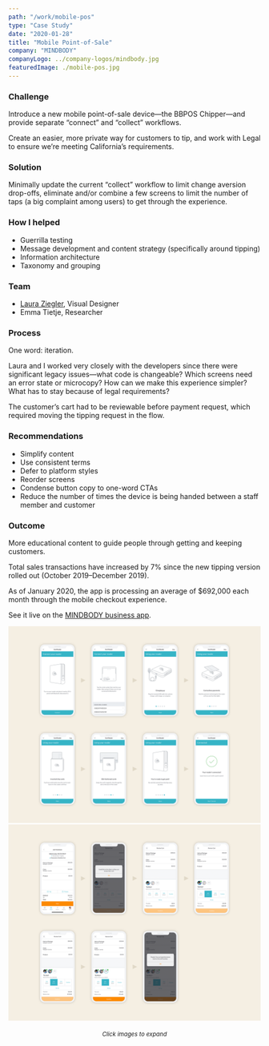 ```yaml
---
path: "/work/mobile-pos"
type: "Case Study"
date: "2020-01-28"
title: "Mobile Point-of-Sale"
company: "MINDBODY"
companyLogo: ../company-logos/mindbody.jpg
featuredImage: ./mobile-pos.jpg
---
```


### Challenge

Introduce a new mobile point-of-sale device—the BBPOS Chipper—and provide separate “connect” and “collect” workflows.

Create an easier, more private way for customers to tip, and work with Legal to ensure we’re meeting California’s requirements.

### Solution

Minimally update the current “collect” workflow to limit change aversion drop-offs, eliminate and/or combine a few screens to limit the number of taps (a big complaint among users) to get through the experience.

### How I helped

- Guerrilla testing
- Message development and content strategy (specifically around tipping)
- Information architecture
- Taxonomy and grouping

### Team

- <a href="https://www.linkedin.com/in/laura-ziegler/" rel="noopener noreferrer" target="_blank">Laura Ziegler</a>, Visual Designer
- Emma Tietje, Researcher

### Process

One word: iteration.

Laura and I worked very closely with the developers since there were significant legacy issues—what code is changeable? Which screens need an error state or microcopy? How can we make this experience simpler? What has to stay because of legal requirements?

The customer’s cart had to be reviewable before payment request, which required moving the tipping request in the flow.

### Recommendations

- Simplify content
- Use consistent terms
- Defer to platform styles
- Reorder screens
- Condense button copy to one-word CTAs
- Reduce the number of times the device is being handed between a staff member and customer

### Outcome

More educational content to guide people through getting and keeping customers.

Total sales transactions have increased by 7% since the new tipping version rolled out (October 2019–December 2019).

As of January 2020, the app is processing an average of \$692,000 each month through the mobile checkout experience.

See it live on the <a href="https://apps.apple.com/us/app/id599125654" rel="noopener noreferrer" target="_blank">MINDBODY business app</a>.

![Mobile POS connect process](mobile-pos-connect.png)
![Mobile POS collect process](mobile-pos-collect.png)

<center><small><em>Click images to expand</em></small></center>
